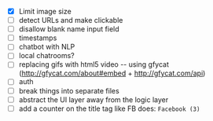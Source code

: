 - [x] Limit image size
- [ ] detect URLs and make clickable
- [ ] disallow blank name input field
- [ ] timestamps
- [ ] chatbot with NLP
- [ ] local chatrooms?
- [ ] replacing gifs with html5 video -- using gfycat
  (http://gfycat.com/about#embed + http://gfycat.com/api)
- [ ] auth
- [ ] break things into separate files
- [ ] abstract the UI layer away from the logic layer
- [ ] add a counter on the title tag like FB does: `Facebook (3)`
